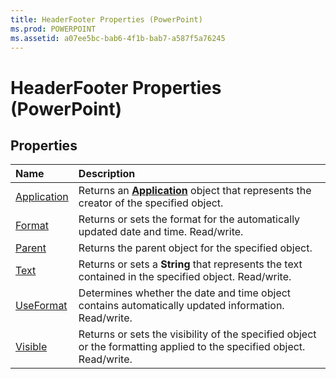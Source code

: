 ```yaml
---
title: HeaderFooter Properties (PowerPoint)
ms.prod: POWERPOINT
ms.assetid: a07ee5bc-bab6-4f1b-bab7-a587f5a76245
---
```



# HeaderFooter Properties (PowerPoint)

## Properties



|**Name**|**Description**|
|:-----|:-----|
|[Application](headerfooter-application-property-powerpoint.md)|Returns an  **[Application](application-object-powerpoint.md)** object that represents the creator of the specified object.|
|[Format](headerfooter-format-property-powerpoint.md)|Returns or sets the format for the automatically updated date and time. Read/write.|
|[Parent](headerfooter-parent-property-powerpoint.md)|Returns the parent object for the specified object.|
|[Text](headerfooter-text-property-powerpoint.md)|Returns or sets a  **String** that represents the text contained in the specified object. Read/write.|
|[UseFormat](headerfooter-useformat-property-powerpoint.md)|Determines whether the date and time object contains automatically updated information. Read/write.|
|[Visible](headerfooter-visible-property-powerpoint.md)|Returns or sets the visibility of the specified object or the formatting applied to the specified object. Read/write.|

